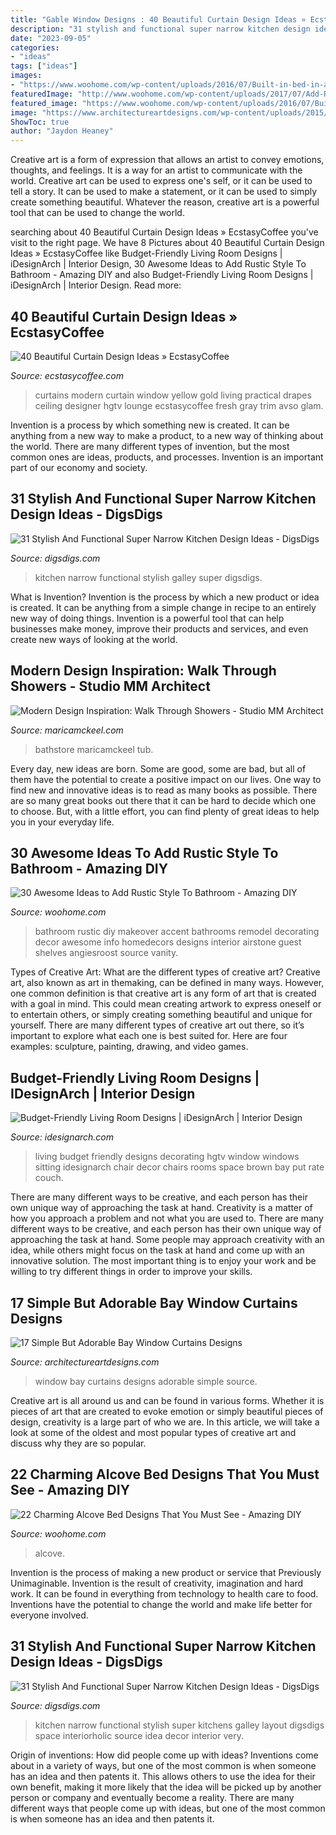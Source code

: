 ```yaml
---
title: "Gable Window Designs : 40 Beautiful Curtain Design Ideas » Ecstasycoffee"
description: "31 stylish and functional super narrow kitchen design ideas"
date: "2023-09-05"
categories:
- "ideas"
tags: ["ideas"]
images:
- "https://www.woohome.com/wp-content/uploads/2016/07/Built-in-bed-in-a-little-ones-room-15.jpg"
featuredImage: "http://www.woohome.com/wp-content/uploads/2017/07/Add-Rustic-Feel-to-Bathroom-23.jpg"
featured_image: "https://www.woohome.com/wp-content/uploads/2016/07/Built-in-bed-in-a-little-ones-room-15.jpg"
image: "https://www.architectureartdesigns.com/wp-content/uploads/2015/05/231.jpg"
ShowToc: true
author: "Jaydon Heaney"
---
```



Creative art is a form of expression that allows an artist to convey emotions, thoughts, and feelings. It is a way for an artist to communicate with the world. Creative art can be used to express one's self, or it can be used to tell a story. It can be used to make a statement, or it can be used to simply create something beautiful. Whatever the reason, creative art is a powerful tool that can be used to change the world.

	

		
searching about 40 Beautiful Curtain Design Ideas » EcstasyCoffee you've visit to the right page. We have 8 Pictures about 40 Beautiful Curtain Design Ideas » EcstasyCoffee like Budget-Friendly Living Room Designs | iDesignArch | Interior Design, 30 Awesome Ideas to Add Rustic Style To Bathroom - Amazing DIY and also Budget-Friendly Living Room Designs | iDesignArch | Interior Design. Read more:
		
    
## 40 Beautiful Curtain Design Ideas » EcstasyCoffee

<img loading=lazy src="https://i0.wp.com/www.ecstasycoffee.com/wp-content/uploads/2016/10/Fresh-yellow-curtains.jpg" onerror="this.onerror=null;this.src='https://tse4.mm.bing.net/th?id=OIP.cAKDHP6WhAH2Lbst3UNvKwHaJ3&amp;pid=15.1';" alt="40 Beautiful Curtain Design Ideas » EcstasyCoffee">

_Source: ecstasycoffee.com_

>curtains modern curtain window yellow gold living practical drapes ceiling designer hgtv lounge ecstasycoffee fresh gray trim avso glam. 

	

Invention is a process by which something new is created. It can be anything from a new way to make a product, to a new way of thinking about the world. There are many different types of invention, but the most common ones are ideas, products, and processes. Invention is an important part of our economy and society.

    
## 31 Stylish And Functional Super Narrow Kitchen Design Ideas - DigsDigs

<img loading=lazy src="http://www.digsdigs.com/photos/stylish-and-functional-narrow-kitchen-design-ideas-24-554x739.jpg" onerror="this.onerror=null;this.src='https://tse4.mm.bing.net/th?id=OIP.YXDoeLdkod570S4wYvpx0QHaJ4&amp;pid=15.1';" alt="31 Stylish And Functional Super Narrow Kitchen Design Ideas - DigsDigs">

_Source: digsdigs.com_

>kitchen narrow functional stylish galley super digsdigs. 

	

What is Invention?
Invention is the process by which a new product or idea is created. It can be anything from a simple change in recipe to an entirely new way of doing things. Invention is a powerful tool that can help businesses make money, improve their products and services, and even create new ways of looking at the world.

    
## Modern Design Inspiration: Walk Through Showers - Studio MM Architect

<img loading=lazy src="https://maricamckeel.com/wp-content/uploads/2014/11/bathstore.jpg" onerror="this.onerror=null;this.src='https://tse1.mm.bing.net/th?id=OIP.95B408PfkiOvBm2i8MNKFwHaLH&amp;pid=15.1';" alt="Modern Design Inspiration: Walk Through Showers - Studio MM Architect">

_Source: maricamckeel.com_

>bathstore maricamckeel tub. 

	

Every day, new ideas are born. Some are good, some are bad, but all of them have the potential to create a positive impact on our lives. One way to find new and innovative ideas is to read as many books as possible. There are so many great books out there that it can be hard to decide which one to choose. But, with a little effort, you can find plenty of great ideas to help you in your everyday life.

    
## 30 Awesome Ideas To Add Rustic Style To Bathroom - Amazing DIY

<img loading=lazy src="http://www.woohome.com/wp-content/uploads/2017/07/Add-Rustic-Feel-to-Bathroom-23.jpg" onerror="this.onerror=null;this.src='https://tse4.mm.bing.net/th?id=OIP.zV-2oox1VOXSa4xhmm0TFQHaNK&amp;pid=15.1';" alt="30 Awesome Ideas to Add Rustic Style To Bathroom - Amazing DIY">

_Source: woohome.com_

>bathroom rustic diy makeover accent bathrooms remodel decorating decor awesome info homedecors designs interior airstone guest shelves angiesroost source vanity. 

	

Types of Creative Art: What are the different types of creative art?
Creative art, also known as art in themaking, can be defined in many ways. However, one common definition is that creative art is any form of art that is created with a goal in mind. This could mean creating artwork to express oneself or to entertain others, or simply creating something beautiful and unique for yourself. There are many different types of creative art out there, so it’s important to explore what each one is best suited for. Here are four examples: sculpture, painting, drawing, and video games.

    
## Budget-Friendly Living Room Designs | IDesignArch | Interior Design

<img loading=lazy src="http://www.idesignarch.com/wp-content/uploads/Budget-Friendly-Living-Room-Design_8.jpg" onerror="this.onerror=null;this.src='https://tse1.mm.bing.net/th?id=OIP.mXuch1DOoqxxc919rOS29QHaJ3&amp;pid=15.1';" alt="Budget-Friendly Living Room Designs | iDesignArch | Interior Design">

_Source: idesignarch.com_

>living budget friendly designs decorating hgtv window windows sitting idesignarch chair decor chairs rooms space brown bay put rate couch. 

	

There are many different ways to be creative, and each person has their own unique way of approaching the task at hand.
Creativity is a matter of how you approach a problem and not what you are used to. There are many different ways to be creative, and each person has their own unique way of approaching the task at hand. Some people may approach creativity with an idea, while others might focus on the task at hand and come up with an innovative solution. The most important thing is to enjoy your work and be willing to try different things in order to improve your skills.

    
## 17 Simple But Adorable Bay Window Curtains Designs

<img loading=lazy src="https://www.architectureartdesigns.com/wp-content/uploads/2015/05/231.jpg" onerror="this.onerror=null;this.src='https://tse2.mm.bing.net/th?id=OIP.LMXHB79AsB8NOncBNr5FYQHaE8&amp;pid=15.1';" alt="17 Simple But Adorable Bay Window Curtains Designs">

_Source: architectureartdesigns.com_

>window bay curtains designs adorable simple source. 

	

Creative art is all around us and can be found in various forms. Whether it is pieces of art that are created to evoke emotion or simply beautiful pieces of design, creativity is a large part of who we are. In this article, we will take a look at some of the oldest and most popular types of creative art and discuss why they are so popular.

    
## 22 Charming Alcove Bed Designs That You Must See - Amazing DIY

<img loading=lazy src="https://www.woohome.com/wp-content/uploads/2016/07/Built-in-bed-in-a-little-ones-room-15.jpg" onerror="this.onerror=null;this.src='https://tse2.mm.bing.net/th?id=OIP.ZBndQEn24Fke_1WAhGjENQHaJ3&amp;pid=15.1';" alt="22 Charming Alcove Bed Designs That You Must See - Amazing DIY">

_Source: woohome.com_

>alcove. 

	

Invention is the process of making a new product or service that Previously Unimaginable. Invention is the result of creativity, imagination and hard work. It can be found in everything from technology to health care to food. Inventions have the potential to change the world and make life better for everyone involved.

    
## 31 Stylish And Functional Super Narrow Kitchen Design Ideas - DigsDigs

<img loading=lazy src="http://www.digsdigs.com/photos/stylish-and-functional-narrow-kitchen-design-ideas-11-554x837.jpg" onerror="this.onerror=null;this.src='https://tse1.mm.bing.net/th?id=OIP.FdIlL2ed0uDuA0MeW83pSwHaLM&amp;pid=15.1';" alt="31 Stylish And Functional Super Narrow Kitchen Design Ideas - DigsDigs">

_Source: digsdigs.com_

>kitchen narrow functional stylish super kitchens galley layout digsdigs space interiorholic source idea decor interior very. 

	

Origin of inventions: How did people come up with ideas?
Inventions come about in a variety of ways, but one of the most common is when someone has an idea and then patents it. This allows others to use the idea for their own benefit, making it more likely that the idea will be picked up by another person or company and eventually become a reality. There are many different ways that people come up with ideas, but one of the most common is when someone has an idea and then patents it.

